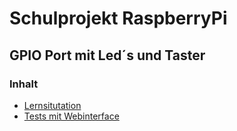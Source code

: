 # Schulprojekt RaspberryPi
## GPIO Port mit Led´s und Taster

### Inhalt
* [Lernsitutation](http://google.com)
* [Tests mit Webinterface]()

